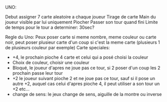UNO:

Debut assigner 7 carte aleatoire a chaque joueur
Tirage de carte
Main du joueur visible par lui uniquement
Piocher
Passer son tour quand fini
Limite de temps pour le tour a determiner: 30sec?

Regle du Uno: Peux poser carte si meme nombre, meme couleur ou carte noir, peut poser plusieur carte d'un coup si c'est la meme carte (plusieurs 1 de plusieurs couleur par exemple)
Carte speciales:

- +4, le prochain pioche 4 carte et celui qui a posé choisi la couleur 
- Choix de couleur, choisir une couleur
- Bloqué, le joueur d'apres ne joue pas ce tour, si 2 poser d'un coup les 2 prochain passe leur tour
- +2 le joueur suivant pioche 2 et ne joue pas ce tour, sauf si il pose un autre +2, auquel cas celui d'apres pioche 4, il peut utiliser a son tour un +2 etc...
- change de sens: le jeux change de sens, aiguille de la montre ou inverse


